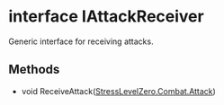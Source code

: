 # interface IAttackReceiver

Generic interface for receiving attacks.

## Methods

- void ReceiveAttack([StressLevelZero.Combat.Attack](/class-reference/StressLevelZero/Combat/Attack.md))
